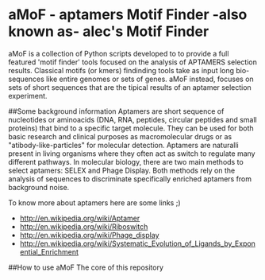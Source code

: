 



















aMoF - aptamers Motif Finder -also known as- alec's Motif Finder
====
aMoF is a collection of Python scripts developed to to provide a full featured 'motif finder' tools focused on the analysis of APTAMERS selection results.
Classical motifs (or kmers) findinding tools take as input long bio-sequences like entire genomes or sets of genes.  aMoF instead, focuses on sets of short sequences that are the tipical results of an aptamer selection experiment.

##Some background information
Aptamers are short sequence of nucleotides or aminoacids (DNA, RNA, peptides, circular peptides and small proteins) that bind to a specific target molecule.
They can be used for both basic research and clinical purposes as macromolecular drugs or as "atibody-like-particles" for molecular detection.
Aptamers are naturalli present in living organisms where they often act as switch to regulate many different pathways.
In molecular biology, there are two main methods to select aptamers: SELEX and Phage Display. Both methods rely on the analysis of sequences to discriminate specifically enriched aptamers from background noise.

To know more about aptamers here are some links ;)
* http://en.wikipedia.org/wiki/Aptamer
* http://en.wikipedia.org/wiki/Riboswitch
* http://en.wikipedia.org/wiki/Phage_display
* http://en.wikipedia.org/wiki/Systematic_Evolution_of_Ligands_by_Exponential_Enrichment



##How to use aMoF
The core of this repository

                                       
